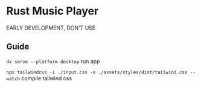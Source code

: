 # Rust Music Player

EARLY DEVELOPMENT, DON'T USE

## Guide

`dx serve --platform desktop` run app

`npx tailwindcss -i ./input.css -o ./assets/styles/dist/tailwind.css --watch` compile tailwind css
